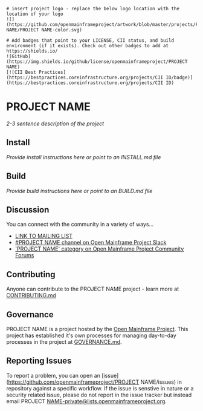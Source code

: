 ```gfm
# insert project logo - replace the below logo location with the location of your logo
![](https://github.com/openmainframeproject/artwork/blob/master/projects/PROJECT NAME/PROJECT NAME-color.svg)
```

```gfm
# Add badges that point to your LICENSE, CII status, and build environment (if it exists). Check out other badges to add at https://shields.io/
![GitHub](https://img.shields.io/github/license/openmainframeproject/PROJECT NAME)
[![CII Best Practices](https://bestpractices.coreinfrastructure.org/projects/CII ID/badge)](https://bestpractices.coreinfrastructure.org/projects/CII ID)
```

# PROJECT NAME

_2-3 sentence description of the project_

## Install

_Provide install instructions here or point to an INSTALL.md file_

## Build

_Provide build instructions here or point to an BUILD.md file_

## Discussion

You can connect with the community in a variety of ways...

- [LINK TO MAILING LIST](https://lists.openmainframeproject.org/g/xxxx-discussion)
- [#PROJECT NAME channel on Open Mainframe Project Slack](https://slack.openmainframeproject.org)
- ['PROJECT NAME' category on Open Mainframe Project Community Forums](https://community.openmainframeproject.org/)

## Contributing
Anyone can contribute to the PROJECT NAME project - learn more at [CONTRIBUTING.md](CONTRIBUTING.md)

## Governance
PROJECT NAME is a project hosted by the [Open Mainframe Project](https://openmainframeproject.org). This project has established it's own processes for managing day-to-day processes in the project at [GOVERNANCE.md](GOVERNANCE.md).


## Reporting Issues
To report a problem, you can open an [issue](https://github.com/openmainframeproject/PROJECT NAME/issues) in repository against a specific workflow. If the issue is senstive in nature or a security related issue, please do not report in the issue tracker but instead email PROJECT NAME-private@lists.openmainframeproject.org.
